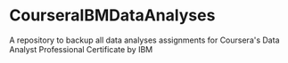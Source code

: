 # CourseraIBMDataAnalyses
A repository to backup all data analyses assignments for Coursera's Data Analyst Professional Certificate by IBM
